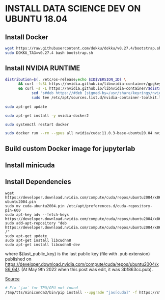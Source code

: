 # INSTALL DATA SCIENCE DEV ON UBUNTU 18.04

## Install Docker
```bash
wget https://raw.githubusercontent.com/dokku/dokku/v0.27.4/bootstrap.sh
sudo DOKKU_TAG=v0.27.4 bash bootstrap.sh
```

## Install NVIDIA RUNTIME

```bash
distribution=$(. /etc/os-release;echo $ID$VERSION_ID) \
      && curl -fsSL https://nvidia.github.io/libnvidia-container/gpgkey | sudo gpg --dearmor -o /usr/share/keyrings/nvidia-container-toolkit-keyring.gpg \
      && curl -s -L https://nvidia.github.io/libnvidia-container/$distribution/libnvidia-container.list | \
            sed 's#deb https://#deb [signed-by=/usr/share/keyrings/nvidia-container-toolkit-keyring.gpg] https://#g' | \
            sudo tee /etc/apt/sources.list.d/nvidia-container-toolkit.list
            
sudo apt-get update

sudo apt-get install -y nvidia-docker2

sudo systemctl restart docker

sudo docker run --rm --gpus all nvidia/cuda:11.0.3-base-ubuntu20.04 nvidia-smi
```

## Build custom Docker image for jupyterlab
## Install minicuda

## Install Dependencies
```
wget https://developer.download.nvidia.com/compute/cuda/repos/ubuntu2004/x86_64/cuda-ubuntu2004.pin
sudo mv cuda-ubuntu2004.pin /etc/apt/preferences.d/cuda-repository-pin-600
sudo apt-key adv --fetch-keys https://developer.download.nvidia.com/compute/cuda/repos/ubuntu2004/x86_64/${last_public_key}.pub
sudo add-apt-repository "deb https://developer.download.nvidia.com/compute/cuda/repos/ubuntu2004/x86_64/ /"
sudo apt-get update
sudo apt-get install libcudnn8
sudo apt-get install libcudnn8-dev
```
where ${last_public_key} is the last public key (file with .pub extension) published on https://developer.download.nvidia.com/compute/cuda/repos/ubuntu2004/x86_64/. (At May 9th 2022 when this post was edit, it was 3bf863cc.pub).

[Source](https://stackoverflow.com/questions/66977227/could-not-load-dynamic-library-libcudnn-so-8-when-running-tensorflow-on-ubun)

```bash
# Fix `jax` for TPU/GPU not found
/tmp/tts/miniconda3/bin/pip install --upgrade "jax[cuda]" -f https://storage.googleapis.com/jax-releases/jax_releases.html
```
